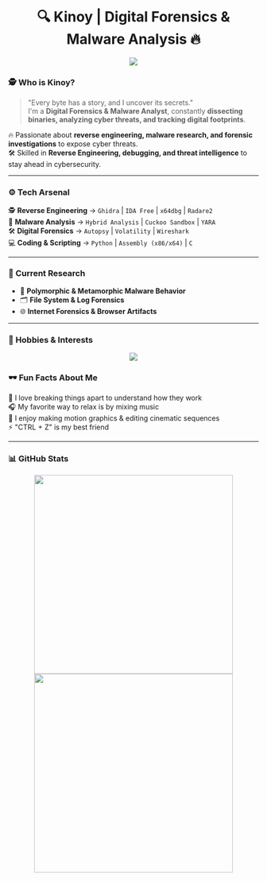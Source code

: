 <h1 align="center">🔍 Kinoy | Digital Forensics & Malware Analysis 🔥</h1>

<p align="center">
  <img src="https://readme-typing-svg.herokuapp.com?font=Fira+Code&size=22&pause=1000&color=F7F7F7&center=true&vCenter=true&width=600&lines=%E2%9A%A1+Reverse+Engineering+%7C+Malware+Analysis;%F0%9F%92%AF+Cybersecurity+Enthusiast;%F0%9F%94%8D+Always+Investigating+Threats" />
</p>





### 🕵️ Who is Kinoy?
> "Every byte has a story, and I uncover its secrets."  
I'm a **Digital Forensics & Malware Analyst**, constantly **dissecting binaries, analyzing cyber threats, and tracking digital footprints**.  

🔥 Passionate about **reverse engineering, malware research, and forensic investigations** to expose cyber threats.  
🛠️ Skilled in **Reverse Engineering, debugging, and threat intelligence** to stay ahead in cybersecurity.  

---

### ⚙️ Tech Arsenal
🕵️ **Reverse Engineering** → `Ghidra` | `IDA Free` | `x64dbg` | `Radare2`  
🦠 **Malware Analysis** → `Hybrid Analysis` | `Cuckoo Sandbox` | `YARA`  
🛠 **Digital Forensics** → `Autopsy` | `Volatility` | `Wireshark`  
💻 **Coding & Scripting** → `Python` | `Assembly (x86/x64)` | `C`  

---

### 🧪 Current Research
- 🦠 **Polymorphic & Metamorphic Malware Behavior**  
- 🗂️ **File System & Log Forensics**  
- 🌐 **Internet Forensics & Browser Artifacts**  

---

### 🎨 Hobbies & Interests  
<p align="center">
  <img src="https://readme-typing-svg.herokuapp.com?font=Fira+Code&size=20&pause=1000&color=00FFD1&center=true&vCenter=true&width=600&lines=%F0%9F%8E%A7+Music+Mixing;🎬+Motion+Graphics+Editing;🎼+Sound+Design" />
</p>

### 🕶️ Fun Facts About Me  
🚀 I love breaking things apart to understand how they work  
🎧 My favorite way to relax is by mixing music  
📀 I enjoy making motion graphics & editing cinematic sequences  
⚡ "CTRL + Z" is my best friend  

---

### 📊 GitHub Stats  
<p align="center">
  <img src="https://github-readme-stats.vercel.app/api?username=Kinoy2&show_icons=true&theme=radical" width="400px"/>
  <img src="https://github-readme-streak-stats.herokuapp.com/?user=Kinoy2&theme=radical" width="400px"/>
</p>

